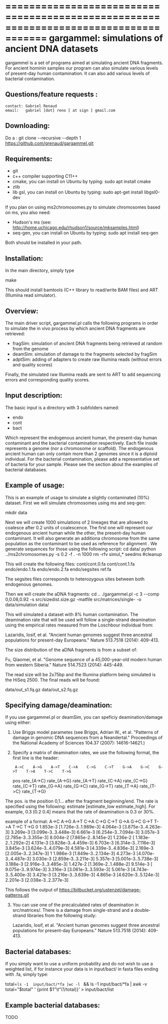 =====================================================================================
  gargammel: simulations of ancient DNA datasets
=====================================================================================

gargammel is a set of programs aimed at simulating ancient DNA fragments. For ancient hominin samples
our program can also simulate various levels of present-day human contamination. It can also add
various levels of bacterial contamination.



Questions/feature requests :
-------------------------------------------------------------------------------------
	contact: Gabriel Renaud   
	email:	 gabriel [dot] reno [ at sign ] gmail.com


Downloading:
-------------------------------------------------------------------------------------
Do a :
   git clone --recursive  --depth 1 https://github.com/grenaud/gargammel.git


Requirements:
-------------------------------------------------------------------------------------
* git
* c++ compiler supporting C11++
* cmake, you can install on Ubuntu by typing:
   sudo apt install cmake
* zlib
* lib gsl, you can install on Ubuntu by typing:
   sudo apt-get install libgsl0-dev

If you plan on using ms2chromosomes.py to simulate chromosomes based on ms, you also need: 
 * Hudson's ms (see: http://home.uchicago.edu/rhudson1/source/mksamples.html)
 * seq-gen, you can install on Ubuntu by typing:
   sudo apt install seq-gen

Both should be installed in your path. 

Installation:
-------------------------------------------------------------------------------------

In the main directory, simply type

  make 

This should install bamtools (C++ library to read/write BAM files) and ART (Illumina read simulator).


Overview:
-------------------------------------------------------------------------------------

The main driver script, gargammel.pl calls the following programs in order to 
simulate the in vivo process by which ancient DNA fragments are retrieved:

* fragSim: simulation of ancient DNA fragments being retrieved at random from the genome
* deamSim: simulation of damage to the fragments selected by fragSim
* adptSim: adding of adapters to create raw Illumina reads (without errors and quality scores)

Finally, the simulated raw Illumina reads are sent to ART to add sequencing errors and corresponding quality scores.

Input description:
-------------------------------------------------------------------------------------

The basic input is a directory with 3 subfolders named:
 * endo
 * cont
 * bact

Which represent the endogenous ancient human, the present-day human contaminant and the bacterial contamination respectively. Each file inside represents a genome (nor a chromosome or scaffold). The endogenous ancient human can only contain more than 2 genomes since it is a diploid individual. For the bacterial contamination, please add a representative set of bacteria for your sample. Please see the section about the examples of bacterial databases.



Example of usage:
-------------------------------------------------------------------------------------

This is an example of usage to simulate a slightly contaminated (10%) dataset. First we will simulate chromosomes using ms and seq-gen:

  mkdir data
  
Next we will create 1000 simulations of 2 lineages that are allowed to coalesce after 0.2 units of coalescence. The first one will represent our endogenous ancient human while the other, the present-day human contaminant. It will also generate an additiona chromosome from the same population as the contaminant to be used as reference for alignment . We generate sequences for those using the following script:
  cd data/
  python ../ms2chromosomes.py  -s 0.2 -f . -n 1000 
  rm -rfv simul_* seedms #cleanup
  
This will create the following files:
  cont/cont.0.fa
  cont/cont.1.fa
  endo/endo.1.fa
  endo/endo.2.fa
  endo/segsites
  ref.fa

The segsites files corresponds to heterozygous sites between both endogenous genomes.


Then we will create the aDNA fragments:
  cd ..
  ./gargammel.pl -c 3  --comp 0,0.08,0.92 -s src/sizedist.size.gz  -matfile src/matrices/single-  -o data/simulation data/

This will simulated a dataset with 8% human contamination. The deamination rate that will be used will follow a single-strand deamination using the empirical rates measured from the Loschbour individual from:

   Lazaridis, Iosif, et al. "Ancient human genomes suggest three ancestral populations for present-day Europeans." Nature 513.7518 (2014): 409-413.


The size distribution of the aDNA fragments is from a subset of:

   Fu, Qiaomei, et al. "Genome sequence of a 45,000-year-old modern human from western Siberia." Nature 514.7523 (2014): 445-449. 

The read size will be 2x75bp and the Illumina platform being simulated is the HiSeq 2500. The final reads will be found:

   data/out_s1.fq.gz
   data/out_s2.fq.gz


Specifying damage/deamination:
-------------------------------------------------------------------------------------

If you use gargammel.pl or deamSim, you can speficiy deamination/damage using either:

1) Use Briggs model parametes (see Briggs, Adrian W., et al. "Patterns of damage in genomic DNA sequences from a Neandertal." Proceedings of the National Academy of Sciences 104.37 (2007): 14616-14621.)
2) Specify a matrix of deamination rates, we use the following format, the first line is the header:

    	A->C	A->G	A->T	C->A	C->G	C->T	G->A	G->C	G->T	T->A	T->C	T->G
    pos	rate_{A->C}	rate_{A->G}	rate_{A->T}	rate_{C->A}	rate_{C->G}	rate_{C->T}	rate_{G->A}	rate_{G->C}	rate_{G->T}	rate_{T->A}	rate_{T->C}	rate_{T->G}

The pos. is the position 0,1... after the fragment beginning/end. The rate is specified using the following: estimate  [estimate_low estimate_high]. For example, 0.3 [0.2 0.4] means that the rate of deamination is 0.3 or 30%.

example of a format:
    	A->C	A->G	A->T	C->A	C->G	C->T	G->A	G->C	G->T	T->A	T->C	T->G
    0	1.853e-3 [1.726e-3..1.989e-3]	4.064e-3 [3.875e-3..4.263e-3]	3.269e-3 [3.099e-3..3.448e-3]	6.661e-3 [6.254e-3..7.094e-3] 3.057e-3 [2.785e-3..3.355e-3] 8.004e-2 [7.865e-2..8.145e-2] 1.236e-2 [    1.183e-2..1.292e-2] 4.131e-3 [3.828e-3..4.459e-3] 6.703e-3 [6.314e-3..7.116e-3] 3.845e-3 [3.624e-3..4.079e-3] 4.581e-3 [4.339e-3..4.836e-3] 2.169e-3 [2.005e-3..2.347e-3]
    1	1.986e-3 [1.849e-3..2.134e-3]	4.273e-3 [4.070e-3..4.487e-3]	3.030e-3 [2.859e-3..3.211e-3]	5.357e-3 [5.001e-3..5.738e-3] 3.188e-3 [2.916e-3..3.485e-3] 1.427e-2 [1.369e-2..1.488e-2] 9.514e-3 [    9.075e-3..9.974e-3]	3.316e-3 [3.061e-3..3.593e-3] 5.061e-3 [4.743e-3..5.400e-3] 3.421e-3 [3.216e-3..3.639e-3] 4.865e-3 [4.620e-3..5.124e-3]	2.201e-3 [2.038e-3..2.377e-3]

This follows the output of https://bitbucket.org/ustenzel/damage-patterns.git

3) You can use one of the precalculated rates of deamination in src/matrices/. There is a damage from single-strand and a double-strand libraries from the following study: 

    Lazaridis, Iosif, et al. "Ancient human genomes suggest three ancestral populations for present-day Europeans." Nature 513.7518 (2014): 409-413.


Bacterial databases:
-------------------------------------------------------------------------------------

If you simply want to use a uniform probability and do not wish to use a weighted list, if for instance your data is in input/bact/ in fasta files ending with .fa, simply type:

total=`ls -1  input/bact/*fa |wc -l ` && ls -1 input/bact/*fa  | awk -v total="$total" ' {print $1"\t"(1/total)}' > input/bact/list


Example bacterial databases:
-------------------------------------------------------------------------------------

TODO
